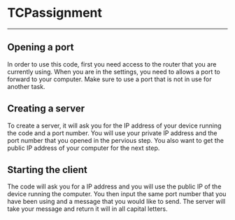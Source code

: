 # TCPassignment
---
## Opening a port
In order to use this code, first you need access to the router that you are currently using. When you are in the settings, you need to allows a port to forward to your computer. Make sure to use a port that is not in use for another task.

## Creating a server
To create a server, it will ask you for the IP address of your device running the code and a port number. You will use your private IP address and the port number that you opened in the pervious step. You also want to get the public IP address of your computer for the next step.

## Starting the client
The code will ask you for a IP address and you will use the public IP of the device running the computer. You then input the same port number that you have been using and a message that you would like to send. The server will take your message and return it will in all capital letters. 
